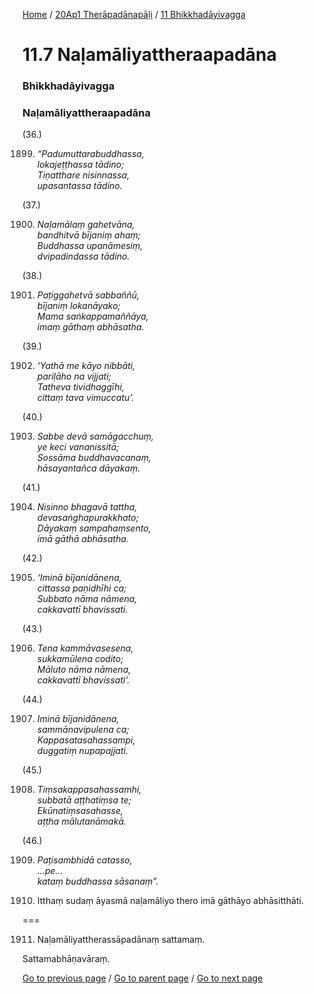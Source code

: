 
[Home](/) / [20Ap1 Therāpadānapāḷi](/tipitaka/20Ap1.md) / [11 Bhikkhadāyivagga](/tipitaka/20Ap1/11.md)

# 11.7 Naḷamāliyattheraapadāna

### Bhikkhadāyivagga

### Naḷamāliyattheraapadāna

(36.)

1899. _“Padumuttarabuddhassa,_  
_lokajeṭṭhassa tādino;_  
_Tiṇatthare nisinnassa,_  
_upasantassa tādino._  


(37.)

1900. _Naḷamālaṃ gahetvāna,_  
_bandhitvā bījaniṃ ahaṃ;_  
_Buddhassa upanāmesiṃ,_  
_dvipadindassa tādino._  


(38.)

1901. _Paṭiggahetvā sabbaññū,_  
_bījaniṃ lokanāyako;_  
_Mama saṅkappamaññāya,_  
_imaṃ gāthaṃ abhāsatha._  


(39.)

1902. _‘Yathā me kāyo nibbāti,_  
_pariḷāho na vijjati;_  
_Tatheva tividhaggīhi,_  
_cittaṃ tava vimuccatu’._  


(40.)

1903. _Sabbe devā samāgacchuṃ,_  
_ye keci vananissitā;_  
_Sossāma buddhavacanaṃ,_  
_hāsayantañca dāyakaṃ._  


(41.)

1904. _Nisinno bhagavā tattha,_  
_devasaṅghapurakkhato;_  
_Dāyakaṃ sampahaṃsento,_  
_imā gāthā abhāsatha._  


(42.)

1905. _‘Iminā bījanidānena,_  
_cittassa paṇidhīhi ca;_  
_Subbato nāma nāmena,_  
_cakkavattī bhavissati._  


(43.)

1906. _Tena kammāvasesena,_  
_sukkamūlena codito;_  
_Māluto nāma nāmena,_  
_cakkavattī bhavissati’._  


(44.)

1907. _Iminā bījanidānena,_  
_sammānavipulena ca;_  
_Kappasatasahassampi,_  
_duggatiṃ nupapajjati._  


(45.)

1908. _Tiṃsakappasahassamhi,_  
_subbatā aṭṭhatiṃsa te;_  
_Ekūnatiṃsasahasse,_  
_aṭṭha mālutanāmakā._  


(46.)

1909. _Paṭisambhidā catasso,_  
_…pe…_  
_kataṃ buddhassa sāsanaṃ”._  


1910. Itthaṃ sudaṃ āyasmā naḷamāliyo thero imā gāthāyo abhāsitthāti.

===

1911. Naḷamāliyattherassāpadānaṃ sattamaṃ.

  
Sattamabhāṇavāraṃ.



[Go to previous page](/tipitaka/20Ap1/11/11.6.md) / [Go to parent page](/tipitaka/20Ap1/11.md) / [Go to next page](/tipitaka/20Ap1/11/11.8.md)


